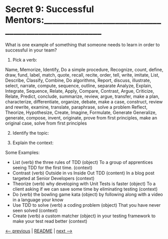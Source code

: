 # Secret  9: Successful Mentors:___________________________________________________

What is one example of something that someone needs to learn in order to successful in your team?

1) Pick a verb:

  Name, Memorize, Identify, Do a simple procedure,
  Recognize, count, define, draw, fund, label, match, quote, recall, recite,
  order, tell, write, imitate, List, Describe, Classify, Combine, Do algorithms,
  Report, discuss, illustrate, select, narrate, compute, sequence, outline,
  separate Analyze, Explain, Integrate, Sequence, Relate, Apply, Compare,
  Contrast, Argue, Criticize, Relate, Predict, conclude, summarize, review,
  argue, transfer, make a plan, characterize, differentiate, organize, debate,
  make a case, construct, review and rewrite, examine, translate, paraphrase,
  solve a problem Reflect, Theorize, Hypothesize, Create, Imagine, Formulate,
  Generate Generalize, generate, compose, invent, originate, prove from first
  principles, make an original case, solve from first principles

2) Identify the topic:

3) Explain the context:

Some Examples:

- List (verb) the three rules of TDD (object) To a group of apprentices seeing TDD for the first time. (context)
- Contrast (verb) Outside in vs Inside Out TDD (content) In a blog post targeted at Senior Developers (context)
- Theorize (verb) why developing with Unit Tests is faster (object) To a client asking if we can save some time by eliminating testing (context)
- Do (verb) the bowling game kata (object) by following along with a video in a language your know
- Use TDD to solve (verb) a coding problem (object) That you have never seen solved (context)
- Create (verb) a custom matcher (object) in your testing framework to make your test read better (context)

[<-- previous](08.md) | [README](README.md) | [next -->](10.md)
